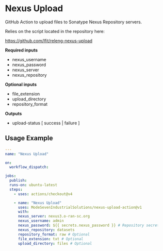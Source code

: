 # Nexus Upload

GitHub Action to upload files to Sonatype Nexus Repository servers.

Relies on the script located in the repository here:

<https://github.com/lfit/releng-nexus-upload>

**Required inputs**

- nexus_username
- nexus_password
- nexus_server
- nexus_repository

**Optional inputs**

- file_extension
- upload_directory
- repository_format

**Outputs**

- upload-status [ success | failure ]

## Usage Example

```yaml
---
name: "Nexus Upload"

on:
  workflow_dispatch:

jobs:
  publish:
  runs-on: ubuntu-latest
  steps:
    - uses: actions/checkout@v4

    - name: "Nexus Upload"
      uses: ModeSevenIndustrialSolutions/nexus-upload-action@v1
      with:
      nexus_server: nexus3.o-ran-sc.org
      nexus_username: admin
      nexus_password: ${{ secrets.nexus_password }} # Repository secret
      nexus_repository: datasets
      repository_format: raw # Optional
      file_extension: txt # Optional
      upload_directory: files # Optional
```

<!--
[comment]: # SPDX-License-Identifier: Apache-2.0
[comment]: # Copyright 2024 The Linux Foundation <matthew.watkins@linuxfoundation.org>
-->
